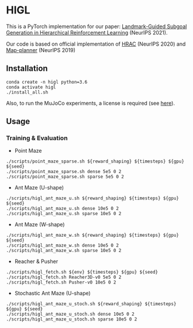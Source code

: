 # HIGL
This is a PyTorch implementation for our paper: [Landmark-Guided Subgoal Generation in Hierarchical Reinforcement Learning](https://arxiv.org/abs/2110.13625) (NeurIPS 2021).

Our code is based on official implementation of [HRAC](https://github.com/trzhang0116/HRAC) (NeurIPS 2020) and
[Map-planner](https://github.com/FangchenLiu/map_planner) (NeurIPS 2019)
## Installation
```
conda create -n higl python=3.6
conda activate higl
./install_all.sh
```

Also, to run the MuJoCo experiments, a license is required (see [here](https://www.roboti.us/license.html)).

## Usage
### Training & Evaluation
- Point Maze
```
./scripts/point_maze_sparse.sh ${reward_shaping} ${timesteps} ${gpu} ${seed}
./scripts/point_maze_sparse.sh dense 5e5 0 2
./scripts/point_maze_sparse.sh sparse 5e5 0 2
```

- Ant Maze (U-shape)
```
./scripts/higl_ant_maze_u.sh ${reward_shaping} ${timesteps} ${gpu} ${seed}
./scripts/higl_ant_maze_u.sh dense 10e5 0 2
./scripts/higl_ant_maze_u.sh sparse 10e5 0 2
```

- Ant Maze (W-shape)
```
./scripts/higl_ant_maze_w.sh ${reward_shaping} ${timesteps} ${gpu} ${seed}
./scripts/higl_ant_maze_w.sh dense 10e5 0 2
./scripts/higl_ant_maze_w.sh sparse 10e5 0 2
```

- Reacher & Pusher
```
./scripts/higl_fetch.sh ${env} ${timesteps} ${gpu} ${seed}
./scripts/higl_fetch.sh Reacher3D-v0 5e5 0 2
./scripts/higl_fetch.sh Pusher-v0 10e5 0 2
```

- Stochastic Ant Maze (U-shape)
```
./scripts/higl_ant_maze_u_stoch.sh ${reward_shaping} ${timesteps} ${gpu} ${seed}
./scripts/higl_ant_maze_u_stoch.sh dense 10e5 0 2
./scripts/higl_ant_maze_u_stoch.sh sparse 10e5 0 2
```


